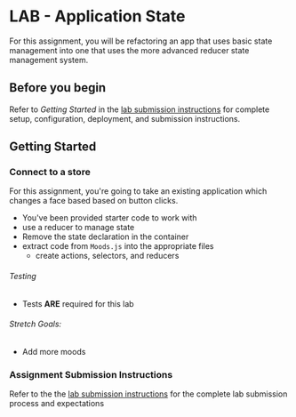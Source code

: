 # LAB - Application State

For this assignment, you will be refactoring an app that uses basic
state management into one that uses the more advanced reducer state
management system.

## Before you begin
Refer to *Getting Started*  in the [lab submission instructions](../../../reference/submission-instructions/labs/README.md) for complete setup, configuration, deployment, and submission instructions.

## Getting Started

### Connect to a store

For this assignment, you're going to take an existing application which
changes a face based based on button clicks.

* You've been provided starter code to work with
* use a reducer to manage state
* Remove the state declaration in the container
* extract code from `Moods.js` into the appropriate files
  * create actions, selectors, and reducers

###### Testing

* Tests **ARE** required for this lab

###### Stretch Goals:

* Add more moods

### Assignment Submission Instructions

Refer to the the [lab submission instructions](../../../reference/submission-instructions/labs/README.md) for the complete lab submission process and expectations
